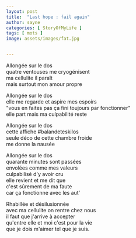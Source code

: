 ```yaml
---
layout: post
title:  "Last hope : fail again"
author: sayne
categories: [ StoryOfMyLife ]
tags: [ mots ]
image: assets/images/fat.jpg


---
```


Allongée sur le dos  
quatre ventouses me cryogénisent  
ma cellulite il paraît  
mais surtout mon amour propre

Allongée sur le dos  
elle me regarde et aspire mes espoirs  
"vous en faites pas ça fini toujours par fonctionner"  
elle part mais ma culpabilité reste

Allongée sur le dos  
cette affiche #balandeteskilos  
seule déco de cette chambre froide  
me donne la nausée

Allongée sur le dos  
quarante minutes sont passées  
envolées comme mes valeurs  
culpabilisé d'y avoir cru  
elle revient et me dit que  
c'est sûrement de ma faute  
car ça fonctionne avec les aut'  

Rhabillée et désilusionnée  
avec ma cellulite on rentre chez nous  
il faut que j'arrive à accepter  
qu'entre elle et moi c'est pour la vie  
que je dois m'aimer tel que je suis. 
